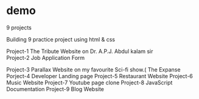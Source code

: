 # demo
9 projects 

Building 9 practice project using html &amp; css

Project-1  The Tribute Website on Dr. A.P.J. Abdul kalam sir
<br>
Project-2  Job Application Form 


Project-3  Parallax Website on my favourite Sci-fi show.( The Expanse
Porject-4  Developer Landing page
Project-5  Restaurant Website
Project-6  Music Website
Project-7  Youtube page clone
Project-8  JavaScript Documentation
Project-9  Blog Website

